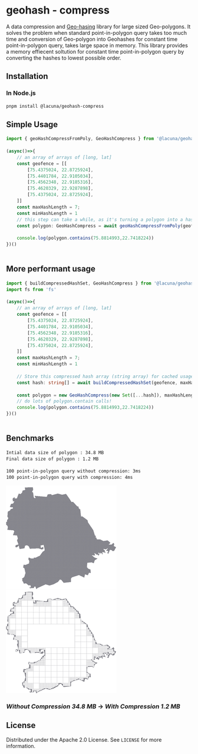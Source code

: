 
# geohash - compress
A data compression and [Geo-hasing](http://en.wikipedia.org/wiki/Geohash) library for large sized Geo-polygons. It solves the problem when standard point-in-polygon query takes too much time and conversion of Geo-polygon into Geohashes for constant time point-in-polygon query, takes large space in memory. This library provides a memory effiecent soltution for constant time point-in-polygon query by converting the hashes to lowest possible order.



## Installation
### In Node.js
``` sh
pnpm install @lacuna/geohash-compress 
```

<!-- USAGE EXAMPLES -->
## Simple Usage
```ts
import { geoHashCompressFromPoly, GeoHashCompress } from '@lacuna/geohash-compress'

(async()=>{
    // an array of arrays of [long, lat]
    const geofence = [[
        [75.4375024, 22.8725924],
        [75.4401784, 22.9105034],
        [75.4562348, 22.9185316],
        [75.4620329, 22.9287898],
        [75.4375024, 22.8725924],
    ]]
    const maxHashLength = 7;
    const minHashLength = 1
    // this step can take a while, as it's turning a polygon into a hash-set then compressing it.  It is best to do this offline as demonstrated in "more performant usage" section bellow
    const polygon: GeoHashCompress = await geoHashCompressFromPoly(geofence, maxHashLength, minHashLength);

    console.log(polygon.contains(75.8814993,22.7418224)) 
})()
 
```

## More performant usage
```ts
import { buildCompressedHashSet, GeoHashCompress } from '@lacuna/geohash-compress'
import fs from 'fs'

(async()=>{
    // an array of arrays of [long, lat]
    const geofence = [[
        [75.4375024, 22.8725924],
        [75.4401784, 22.9105034],
        [75.4562348, 22.9185316],
        [75.4620329, 22.9287898],
        [75.4375024, 22.8725924],
    ]]
    const maxHashLength = 7;
    const minHashLength = 1

    // Store this compressed hash array (string array) for cached usage later.  Write to disk / read from disk on app start - as the buildCompressedHashSet is computationally expensive
    const hash: string[] = await buildCompressedHashSet(geofence, maxHashLength, minHashLength);

    const polygon = new GeoHashCompress(new Set([...hash]), maxHashLength, minHashLength);
    // do lots of polygon.contain calls!
    console.log(polygon.contains(75.8814993,22.7418224)) 
})()
 
```

## Benchmarks
```html
Intial data size of polygon : 34.8 MB
Final data size of polygon : 1.2 MB

100 point-in-polygon query without compression: 3ms
100 point-in-polygon query with compression: 4ms
```

![Without Compression 34.8 MB](/images/image1.png)![With Compression 1.2MB](images/image3.png)
### *Without Compression 34.8 MB* -> *With Compression 1.2 MB*
<!-- LICENSE -->
## License

Distributed under the Apache 2.0 License. See `LICENSE` for more information.


<!-- ![title](images/image3.png)
![title](images/image2.png) -->
